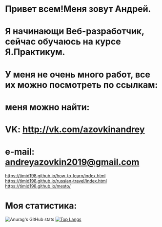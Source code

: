 # Привет всем!Меня зовут Андрей.
# Я начинающи Веб-разработчик, сейчас обучаюсь на курсе Я.Практикум.

# У меня не очень много работ, все их можно посмотреть по ссылкам:


# меня можно найти:
# VK: http://vk.com/azovkinandrey
# e-mail: andreyazovkin2019@gmail.com
https://timid198.github.io/how-to-learn/index.html
https://timid198.github.io/russian-travel/index.html
https://timid198.github.io/mesto/


# Моя статистика:
![Anurag's GitHub stats](https://github-readme-stats.vercel.app/api?username=timid198&show_icons=true) [![Top Langs](https://github-readme-stats.vercel.app/api/top-langs/?username=timid198&layout=compact)](https://github.com/anuraghazra/github-readme-stats)
